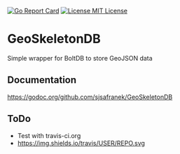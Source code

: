 [![Go Report Card](https://goreportcard.com/badge/github.com/sjsafranek/skeletondb)](https://goreportcard.com/report/github.com/sjsafranek/geoskeletondb)
[![License MIT License](https://img.shields.io/github/license/mashape/apistatus.svg)](http://sjsafranek.github.io/geoskeletondb/)

# GeoSkeletonDB
Simple wrapper for BoltDB to store GeoJSON data

## Documentation
https://godoc.org/github.com/sjsafranek/GeoSkeletonDB

## ToDo
 - Test with travis-ci.org
 - https://img.shields.io/travis/USER/REPO.svg